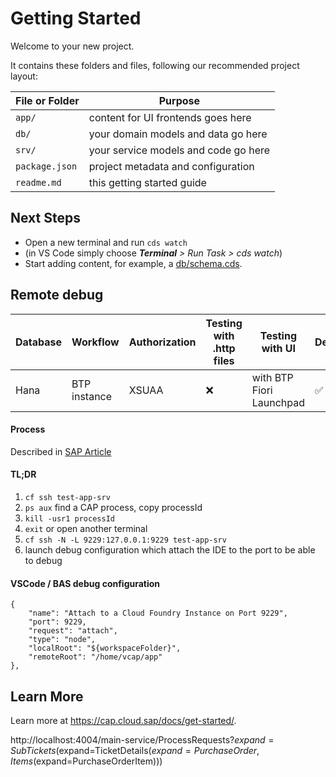 # Getting Started

Welcome to your new project.

It contains these folders and files, following our recommended project layout:

File or Folder | Purpose
---------|----------
`app/` | content for UI frontends goes here
`db/` | your domain models and data go here
`srv/` | your service models and code go here
`package.json` | project metadata and configuration
`readme.md` | this getting started guide


## Next Steps

- Open a new terminal and run `cds watch`
- (in VS Code simply choose _**Terminal** > Run Task > cds watch_)
- Start adding content, for example, a [db/schema.cds](db/schema.cds).

## Remote debug

| Database | Workflow     | Authorization | Testing with .http files | Testing with UI          | Debug              |
|----------|--------------|---------------|--------------------------|--------------------------|--------------------|
| Hana     | BTP instance | XSUAA         | :x:                      | with BTP Fiori Launchpad | :white_check_mark: |

#### Process

Described in [SAP Article](https://blogs.sap.com/2021/06/11/set-up-remote-debugging-to-diagnose-cap-applications-node.js-stack-at-runtime-running-on-sap-btp-cloud-foundry-environment/)

#### TL;DR

1. `cf ssh test-app-srv`
2. `ps aux`
find a CAP process, copy processId
3. `kill -usr1 processId`
4. `exit` or open another terminal
5. `cf ssh -N -L 9229:127.0.0.1:9229 test-app-srv`
6. launch debug configuration which attach the IDE to the port to be able to debug

#### VSCode / BAS debug configuration
```
{
    "name": "Attach to a Cloud Foundry Instance on Port 9229",
    "port": 9229,
    "request": "attach",
    "type": "node",
    "localRoot": "${workspaceFolder}",
    "remoteRoot": "/home/vcap/app"
},
```


## Learn More

Learn more at https://cap.cloud.sap/docs/get-started/.

http://localhost:4004/main-service/ProcessRequests?$expand=SubTickets($expand=TicketDetails($expand=PurchaseOrder,Items($expand=PurchaseOrderItem)))
